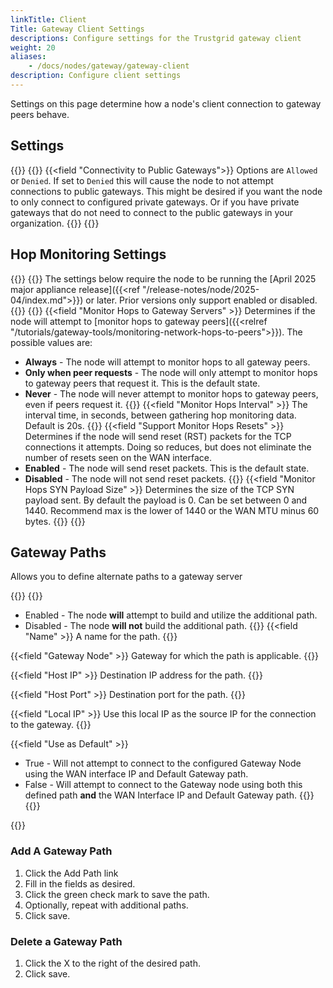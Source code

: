 ```yaml
---
linkTitle: Client
Title: Gateway Client Settings
descriptions: Configure settings for the Trustgrid gateway client
weight: 20
aliases: 
    - /docs/nodes/gateway/gateway-client
description: Configure client settings 
---
```


Settings on this page determine how a node's client connection to gateway peers behave.

## Settings
{{<tgimg src="gateway-client-settings.png" width="50%" caption="Gateway Client settings" alt="screenshot of gateway client settings">}}
{{<fields>}}
{{<field "Connectivity to Public Gateways">}}
Options are `Allowed` or `Denied`. If set to `Denied` this will cause the node to not attempt connections to public gateways. This might be desired if you want the node to only connect to configured private gateways. Or if you have private gateways that do not need to connect to the public gateways in your organization.
{{</field>}}
{{</fields>}}



## Hop Monitoring Settings
{{<tgimg src="gateway-hop-monitor-settings.png" width="85%" caption="Gateway Hop Monitoring settings" alt="screenshot of gateway client hop monitor settings">}}
{{<alert color="info">}} The settings below require the node to be running the [April 2025 major appliance release]({{<ref "/release-notes/node/2025-04/index.md">}}) or later. Prior versions only support enabled or disabled.{{</alert>}}
{{<fields>}}
{{<field "Monitor Hops to Gateway Servers" >}}
Determines if the node will attempt to [monitor hops to gateway peers]({{<relref "/tutorials/gateway-tools/monitoring-network-hops-to-peers">}}). The possible values are:
- **Always** - The node will attempt to monitor hops to all gateway peers.
- **Only when peer requests** - The node will only attempt to monitor hops to gateway peers that request it. This is the default state.
- **Never** - The node will never attempt to monitor hops to gateway peers, even if peers request it.
{{</field>}}
{{<field "Monitor Hops Interval" >}} The interval time, in seconds, between gathering hop monitoring data. Default is 20s. {{</field>}}
{{<field "Support Monitor Hops Resets" >}} 
Determines if the node will send reset (RST) packets for the TCP connections it attempts.  Doing so reduces, but does not eliminate the number of resets seen on the WAN interface.
- **Enabled** - The node will send reset packets. This is the default state.
- **Disabled** - The node will not send reset packets.
{{</field>}}
{{<field "Monitor Hops SYN Payload Size" >}} Determines the size of the TCP SYN payload sent. By default the payload is 0. Can be set between 0 and 1440. Recommend max is the lower of 1440 or the WAN MTU minus 60 bytes. {{</field>}}
{{</fields>}}
## Gateway Paths

Allows you to define alternate paths to a gateway server

{{<fields>}}
{{<field Status>}}
- Enabled - The node **will** attempt to build and utilize the additional path.
- Disabled - The node **will not** build the additional path.
{{</field>}}
{{<field "Name" >}}
A name for the path.
{{</field >}}

{{<field "Gateway Node" >}}
Gateway for which the path is applicable.
{{</field >}}

{{<field "Host IP" >}}
Destination IP address for the path.
{{</field >}}

{{<field "Host Port" >}}
Destination port for the path.
{{</field >}}

{{<field "Local IP" >}}
Use this local IP as the source IP for the connection to the gateway.
{{</field >}}

{{<field "Use as Default" >}}

- True - Will not attempt to connect to the configured Gateway Node using the WAN interface IP and Default Gateway path.
- False - Will attempt to connect to the Gateway node using both this defined path **and** the WAN Interface IP and Default Gateway path.
  {{</field >}}
  {{</fields>}}

{{<tgimg src="gateway-paths.png" width="85%" caption="Example Gateway Path" alt="Screenshot of the gateway paths table">}}

### Add A Gateway Path

1. Click the Add Path link
1. Fill in the fields as desired.
1. Click the green check mark to save the path.
1. Optionally, repeat with additional paths.
1. Click save.

### Delete a Gateway Path

1. Click the X to the right of the desired path.
1. Click save.
